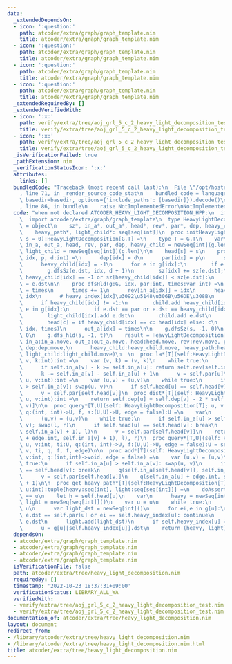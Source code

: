 ```yaml
---
data:
  _extendedDependsOn:
  - icon: ':question:'
    path: atcoder/extra/graph/graph_template.nim
    title: atcoder/extra/graph/graph_template.nim
  - icon: ':question:'
    path: atcoder/extra/graph/graph_template.nim
    title: atcoder/extra/graph/graph_template.nim
  - icon: ':question:'
    path: atcoder/extra/graph/graph_template.nim
    title: atcoder/extra/graph/graph_template.nim
  - icon: ':question:'
    path: atcoder/extra/graph/graph_template.nim
    title: atcoder/extra/graph/graph_template.nim
  _extendedRequiredBy: []
  _extendedVerifiedWith:
  - icon: ':x:'
    path: verify/extra/tree/aoj_grl_5_c_2_heavy_light_decomposition_test.nim
    title: verify/extra/tree/aoj_grl_5_c_2_heavy_light_decomposition_test.nim
  - icon: ':x:'
    path: verify/extra/tree/aoj_grl_5_c_2_heavy_light_decomposition_test.nim
    title: verify/extra/tree/aoj_grl_5_c_2_heavy_light_decomposition_test.nim
  _isVerificationFailed: true
  _pathExtension: nim
  _verificationStatusIcon: ':x:'
  attributes:
    links: []
  bundledCode: "Traceback (most recent call last):\n  File \"/opt/hostedtoolcache/Python/3.10.8/x64/lib/python3.10/site-packages/onlinejudge_verify/documentation/build.py\"\
    , line 71, in _render_source_code_stat\n    bundled_code = language.bundle(stat.path,\
    \ basedir=basedir, options={'include_paths': [basedir]}).decode()\n  File \"/opt/hostedtoolcache/Python/3.10.8/x64/lib/python3.10/site-packages/onlinejudge_verify/languages/nim.py\"\
    , line 86, in bundle\n    raise NotImplementedError\nNotImplementedError\n"
  code: "when not declared ATCODER_HEAVY_LIGHT_DECOMPOSITION_HPP:\n  import std/sugar\n\
    \  import atcoder/extra/graph/graph_template\n  type HeavyLightDecomposition[T]\
    \ = object\n    sz*, in_a*, out_a*, head*, rev*, par*, dep, heavy_child*:seq[int]\n\
    \    heavy_path*, light_child*: seq[seq[int]]\n  proc initHeavyLightDecomposition*[G:Graph](g:G,\
    \ s = 0):HeavyLightDecomposition[G.T] =\n    type T = G.T\n    var\n      sz,\
    \ in_a, out_a, head, rev, par, dep, heavy_child = newSeq[int](g.len)\n      heavy_path,\
    \ light_child = newSeq[seq[int]](g.len)\n\n    head[s] = s\n    proc dfsSz(g:G,\
    \ idx, p, d:int) =\n      dep[idx] = d\n      par[idx] = p\n      sz[idx] = 1\n\
    \      heavy_child[idx] = -1\n      for e in g[idx]:\n        if e.dst == p: continue\n\
    \        g.dfsSz(e.dst, idx, d + 1)\n        sz[idx] += sz[e.dst];\n        if\
    \ heavy_child[idx] == -1 or sz[heavy_child[idx]] < sz[e.dst]:\n          heavy_child[idx]\
    \ = e.dst\n\n    proc dfsHld(g:G, idx, par:int, times:var int) =\n      in_a[idx]\
    \ = times\n      times += 1\n      rev[in_a[idx]] = idx\n      heavy_path[head[idx]].add\
    \ idx\n      # heavy_index[idx]\u3092\u5148\u306B\u56DE\u308B\n      var child:seq[int]\n\
    \      if heavy_child[idx] != -1:\n        child.add heavy_child[idx]\n      for\
    \ e in g[idx]:\n        if e.dst == par or e.dst == heavy_child[idx]: continue\n\
    \        light_child[idx].add e.dst\n        child.add e.dst\n      for c in child:\n\
    \        head[c] = if heavy_child[idx] == c: head[idx] else: c\n        g.dfsHld(c,\
    \ idx, times)\n      out_a[idx] = times\n\n    g.dfsSz(s, -1, 0)\n    var t =\
    \ 0\n    g.dfs_hld(s, -1, t)\n    result = HeavyLightDecomposition[T](sz:sz.move,\
    \ in_a:in_a.move, out_a:out_a.move, head:head.move, rev:rev.move, par:par.move,\
    \ dep:dep.move,\n      heavy_child:heavy_child.move, heavy_path:heavy_path.move,\
    \ light_child:light_child.move)\n  \n  proc la*[T](self:HeavyLightDecomposition[T];\
    \ v, k:int):int =\n    var (v, k) = (v, k)\n    while true:\n      let u = self.head[v]\n\
    \      if self.in_a[v] - k >= self.in_a[u]: return self.rev[self.in_a[v] - k]\n\
    \      k -= self.in_a[v] - self.in_a[u] + 1\n      v = self.par[u]\n\n  proc lca*[T](self:HeavyLightDecomposition[T];\
    \ u, v:int):int =\n    var (u,v) = (u,v)\n    while true:\n      if self.in_a[u]\
    \ > self.in_a[v]: swap(u, v)\n      if self.head[u] == self.head[v]: return u\n\
    \      v = self.par[self.head[v]]\n  proc dist*[T](self: HeavyLightDecomposition[T],\
    \ u, v:int):int =\n    return self.dep[u] + self.dep[v] - 2 * self.dep[self.lca(u,\
    \ v)]\n\n  proc query*[T,U](self: HeavyLightDecomposition[T]; u, v:int, ti:U,\
    \ q:(int, int)->U, f, s:(U,U)->U, edge = false):U =\n    var\n      (l,r) = (ti,ti)\n\
    \      (u,v) = (u,v)\n    while true:\n      if self.in_a[u] > self.in_a[v]: swap(u,\
    \ v); swap(l, r)\n      if self.head[u] == self.head[v]: break\n      l = f(q(self.in_a[self.head[v]],\
    \ self.in_a[v] + 1), l)\n      v = self.par[self.head[v]]\n    return s(f(q(self.in_a[u]\
    \ + edge.int, self.in_a[v] + 1), l), r)\n  proc query*[T,U](self: HeavyLightDecomposition[T];\
    \ u, v:int, ti:U, q:(int, int)->U, f:(U,U)->U, edge = false):U = self.query(u,\
    \ v, ti, q, f, f, edge)\n\n  proc add*[T](self: HeavyLightDecomposition[T]; u,\
    \ v:int, q:(int,int)->void, edge = false) =\n    var (u,v) = (u,v)\n    while\
    \ true:\n      if self.in_a[u] > self.in_a[v]: swap(u, v)\n      if self.head[u]\
    \ == self.head[v]: break\n      q(self.in_a[self.head[v]], self.in_a[v] + 1)\n\
    \      v = self.par[self.head[v]]\n    q(self.in_a[u] + edge.int, self.in_a[v]\
    \ + 1)\n\n  proc get_heavy_path*[T](self:HeavyLightDecomposition[T], g:Graph,\
    \ u:int):tuple[heavy:seq[int], light:seq[seq[int]]] =\n    doAssert self.head[u]\
    \ == u\n    let h = self.head[u]\n    var\n      heavy = newSeq[int]()\n     \
    \ light = newSeq[seq[int]]()\n    var u = u\n    while true:\n      heavy.add\
    \ u\n      var light_dst = newSeq[int]()\n      for ei,e in g[u]:\n        if\
    \ e.dst == self.par[u] or ei == self.heavy_index[u]: continue\n        light_dst.add\
    \ e.dst\n      light.add(light_dst)\n      if self.heavy_index[u] == -1: break\n\
    \      u = g[u][self.heavy_index[u]].dst\n    return (heavy, light)\n\n"
  dependsOn:
  - atcoder/extra/graph/graph_template.nim
  - atcoder/extra/graph/graph_template.nim
  - atcoder/extra/graph/graph_template.nim
  - atcoder/extra/graph/graph_template.nim
  isVerificationFile: false
  path: atcoder/extra/tree/heavy_light_decomposition.nim
  requiredBy: []
  timestamp: '2022-10-23 18:37:31+09:00'
  verificationStatus: LIBRARY_ALL_WA
  verifiedWith:
  - verify/extra/tree/aoj_grl_5_c_2_heavy_light_decomposition_test.nim
  - verify/extra/tree/aoj_grl_5_c_2_heavy_light_decomposition_test.nim
documentation_of: atcoder/extra/tree/heavy_light_decomposition.nim
layout: document
redirect_from:
- /library/atcoder/extra/tree/heavy_light_decomposition.nim
- /library/atcoder/extra/tree/heavy_light_decomposition.nim.html
title: atcoder/extra/tree/heavy_light_decomposition.nim
---
```


